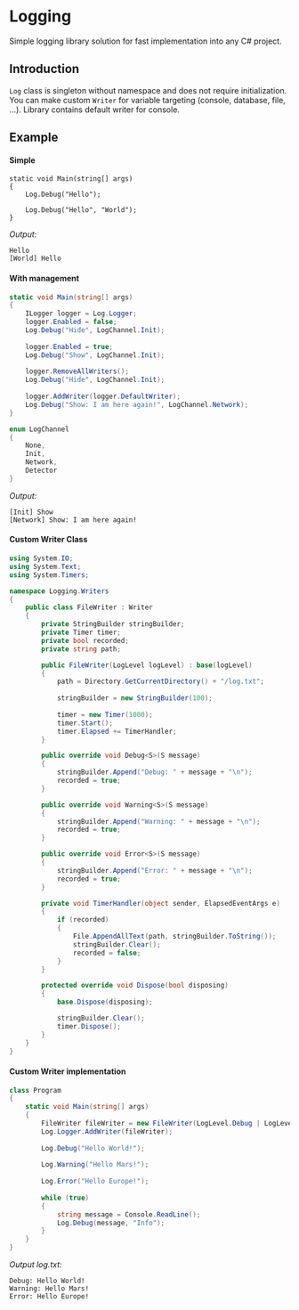# Logging
Simple logging library solution for fast implementation into any C# project.

## Introduction
`Log` class is singleton without namespace and does not require initialization. You can make custom `Writer` for variable targeting (console, database, file, ...). Library contains default writer for console.

## Example

#### Simple

```
static void Main(string[] args)
{
    Log.Debug("Hello");
    
    Log.Debug("Hello", "World");
}
```
*Output:*
```
Hello
[World] Hello
```

#### With management

```csharp
static void Main(string[] args)
{
    ILogger logger = Log.Logger;
    logger.Enabled = false;
    Log.Debug("Hide", LogChannel.Init);
    
    logger.Enabled = true;
    Log.Debug("Show", LogChannel.Init);
    
    logger.RemoveAllWriters();
    Log.Debug("Hide", LogChannel.Init);
    
    logger.AddWriter(logger.DefaultWriter);
    Log.Debug("Show: I am here again!", LogChannel.Network);
}

enum LogChannel
{
    None,
    Init,
    Network,
    Detector
}
```
*Output:*
```
[Init] Show
[Network] Show: I am here again!
```

#### Custom Writer Class

```csharp
using System.IO;
using System.Text;
using System.Timers;

namespace Logging.Writers
{
    public class FileWriter : Writer
    {
        private StringBuilder stringBuilder;
        private Timer timer;
        private bool recorded;
        private string path;

        public FileWriter(LogLevel logLevel) : base(logLevel)
        {
            path = Directory.GetCurrentDirectory() + "/log.txt";
            
            stringBuilder = new StringBuilder(100);
            
            timer = new Timer(1000);
            timer.Start();
            timer.Elapsed += TimerHandler;
        }

        public override void Debug<S>(S message)
        {
            stringBuilder.Append("Debug: " + message + "\n");
            recorded = true;
        }

        public override void Warning<S>(S message)
        {
            stringBuilder.Append("Warning: " + message + "\n");
            recorded = true;
        }

        public override void Error<S>(S message)
        {
            stringBuilder.Append("Error: " + message + "\n");
            recorded = true;
        }

        private void TimerHandler(object sender, ElapsedEventArgs e)
        {
            if (recorded)
            {
                File.AppendAllText(path, stringBuilder.ToString());
                stringBuilder.Clear();
                recorded = false;
            }
        }

        protected override void Dispose(bool disposing)
        {
            base.Dispose(disposing);

            stringBuilder.Clear();
            timer.Dispose();
        }
    }
}
```

#### Custom Writer implementation

```c#
class Program
{
    static void Main(string[] args)
    {
        FileWriter fileWriter = new FileWriter(LogLevel.Debug | LogLevel.Error | LogLevel.Warning);
        Log.Logger.AddWriter(fileWriter);
        
        Log.Debug("Hello World!");
        
        Log.Warning("Hello Mars!");
        
        Log.Error("Hello Europe!");
        
        while (true)
        {
            string message = Console.ReadLine();
            Log.Debug(message, "Info");
        }
    }
}
```
*Output log.txt:*
```
Debug: Hello World!
Warning: Hello Mars!
Error: Hello Europe!
```
